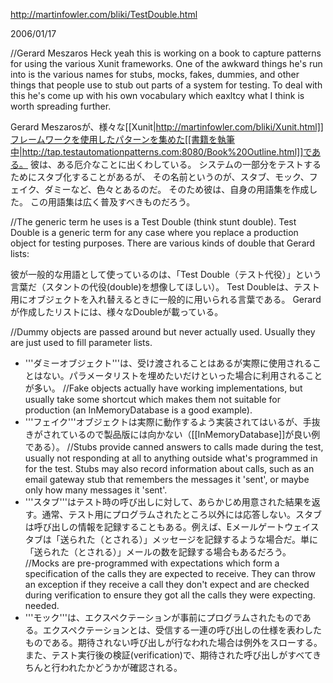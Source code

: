 http://martinfowler.com/bliki/TestDouble.html

2006/01/17 

//Gerard Meszaros Heck yeah this is working on a book to capture patterns for using the various Xunit frameworks. One of the awkward things he's run into is the various names for stubs, mocks, fakes, dummies, and other things that people use to stub out parts of a system for testing. To deal with this he's come up with his own vocabulary which eaxltcy what I think is worth spreading further.

Gerard Meszarosが、様々な[[Xunit|http://martinfowler.com/bliki/Xunit.html]]フレームワークを使用したパターンを集めた[[書籍を執筆中|http://tap.testautomationpatterns.com:8080/Book%20Outline.html]]である。
彼は、ある厄介なことに出くわしている。
システムの一部分をテストするためにスタブ化することがあるが、
その名前というのが、スタブ、モック、フェイク、ダミーなど、色々とあるのだ。
そのため彼は、自身の用語集を作成した。
この用語集は広く普及すべきものだろう。

//The generic term he uses is a Test Double (think stunt double). Test Double is a generic term for any case where you replace a production object for testing purposes. There are various kinds of double that Gerard lists:

彼が一般的な用語として使っているのは、「Test Double（テスト代役）」という言葉だ（スタントの代役(double)を想像してほしい）。
Test Doubleは、テスト用にオブジェクトを入れ替えるときに一般的に用いられる言葉である。
Gerardが作成したリストには、様々なDoubleが載っている。

//Dummy objects are passed around but never actually used. Usually they are just used to fill parameter lists.
* '''ダミーオブジェクト'''は、受け渡されることはあるが実際に使用されることはない。パラメータリストを埋めたいだけといった場合に利用されることが多い。 
//Fake objects actually have working implementations, but usually take some shortcut which makes them not suitable for production (an InMemoryDatabase is a good example).
* '''フェイク'''オブジェクトは実際に動作するよう実装されてはいるが、手抜きがされているので製品版には向かない（[[InMemoryDatabase]]が良い例である）。 
//Stubs provide canned answers to calls made during the test, usually not responding at all to anything outside what's programmed in for the test. Stubs may also record information about calls, such as an email gateway stub that remembers the messages it 'sent', or maybe only how many messages it 'sent'.
* '''スタブ'''はテスト時の呼び出しに対して、あらかじめ用意された結果を返す。通常、テスト用にプログラムされたところ以外には応答しない。スタブは呼び出しの情報を記録することもある。例えば、Eメールゲートウェイスタブは「送られた（とされる）」メッセージを記録するような場合だ。単に「送られた（とされる）」メールの数を記録する場合もあるだろう。
//Mocks are pre-programmed with expectations which form a specification of the calls they are expected to receive. They can throw an exception if they receive a call they don't expect and are checked during verification to ensure they got all the calls they were expecting. needed.
* '''モック'''は、エクスペクテーションが事前にプログラムされたものである。エクスペクテーションとは、受信する一連の呼び出しの仕様を表わしたものである。期待されない呼び出しが行なわれた場合は例外をスローする。また、テスト実行後の検証(verification)で、期待された呼び出しがすべてきちんと行われたかどうかが確認される。 

 
